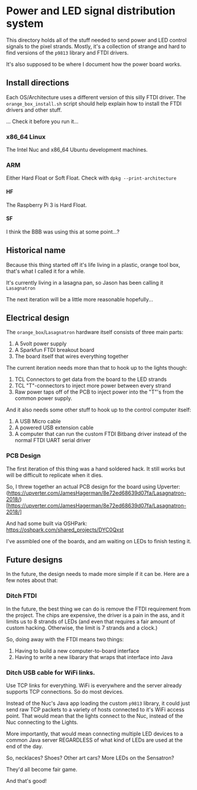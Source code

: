 # Power and LED signal distribution system

This directory holds all of the stuff needed to send power and LED control signals to the pixel strands. Mostly, it's a collection of strange and hard to find versions of the `p9813` library and FTDI drivers.

It's also supposed to be where I document how the power board works.

## Install directions

Each OS/Architecture uses a different version of this silly FTDI driver. The `orange_box_install.sh` script should help explain how to install the FTDI drivers and other stuff.

... Check it before you run it...

### x86_64 Linux

The Intel Nuc and x86_64 Ubuntu development machines.

### ARM

Either Hard Float or Soft Float. Check with `dpkg --print-architecture`

#### HF

The Raspberry Pi 3 is Hard Float. 

#### SF

I think the BBB was using this at some point...?

## Historical name

Because this thing started off it's life living in a plastic, orange tool box, that's what I called it for a while.

It's currently living in a lasagna pan, so Jason has been calling it `Lasagnatron`

The next iteration will be a little more reasonable hopefully...

## Electrical design

The `orange_box`/`Lasagnatron` hardware itself consists of three main parts:

1. A 5volt power supply
2. A Sparkfun FTDI breakout board
3. The board itself that wires everything together

The current iteration needs more than that to hook up to the lights though:

1. TCL Connectors to get data from the board to the LED strands
2. TCL "T"-connectors to inject more power between every strand
3. Raw power taps off of the PCB to inject power into the "T"'s from the common power supply.

And it also needs some other stuff to hook up to the control computer itself:

1. A USB Micro cable
2. A powered USB extension cable
3. A computer that can run the custom FTDI Bitbang driver instead of the normal FTDI UART serial driver

### PCB Design

The first iteration of this thing was a hand soldered hack. It still works but will be difficult to replicate when it dies.

So, I threw together an actual PCB design for the board using Upverter:
(https://upverter.com/JamesHagerman/8e72ed68639d07fa/Lasagnatron-2018/)[https://upverter.com/JamesHagerman/8e72ed68639d07fa/Lasagnatron-2018/]

And had some built via OSHPark:
https://oshpark.com/shared_projects/DYC0Qxst

I've assmbled one of the boards, and am waiting on LEDs to finish testing it.


## Future designs

In the future, the design needs to made more simple if it can be. Here are a few notes about that:

### Ditch FTDI

In the future, the best thing we can do is remove the FTDI requirement from the project. The chips are expensive, the driver is a pain in the ass, and it limits us to 8 strands of LEDs (and even that requires a fair amount of custom hacking. Otherwise, the limit is 7 strands and a clock.)

So, doing away with the FTDI means two things:
1. Having to build a new computer-to-board interface
2. Having to write a new libarary that wraps that interface into Java

### Ditch USB cable for WiFi links.

Use TCP links for everything. WiFi is everywhere and the server already supports TCP connections. So do most devices.

Instead of the Nuc's Java app loading the custom `p9813` library, it could just send raw TCP packets to a variety of hosts connected to it's WiFi access point. That would mean that the lights connect to the Nuc, instead of the Nuc connecting to the Lights.

More importantly, that would mean connecting multiple LED devices to a common Java server REGARDLESS of what kind of LEDs are used at the end of the day. 

So, necklaces? Shoes? Other art cars? More LEDs on the Sensatron?

They'd all become fair game.

And that's good!


